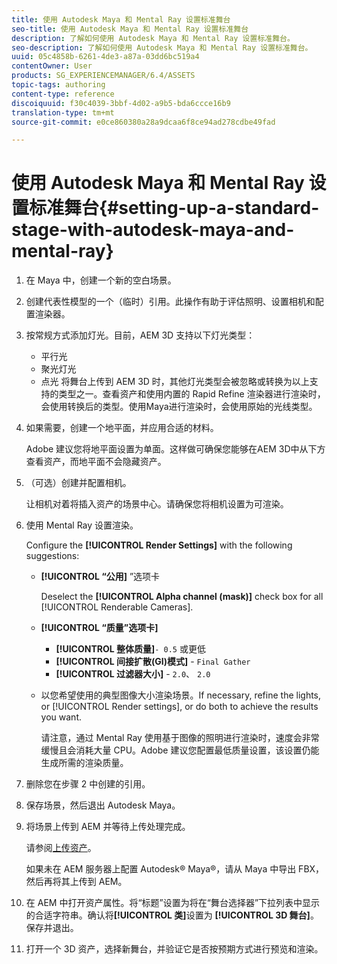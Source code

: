 ```yaml
---
title: 使用 Autodesk Maya 和 Mental Ray 设置标准舞台
seo-title: 使用 Autodesk Maya 和 Mental Ray 设置标准舞台
description: 了解如何使用 Autodesk Maya 和 Mental Ray 设置标准舞台。
seo-description: 了解如何使用 Autodesk Maya 和 Mental Ray 设置标准舞台。
uuid: 05c4858b-6261-4de3-a87a-03dd6bc519a4
contentOwner: User
products: SG_EXPERIENCEMANAGER/6.4/ASSETS
topic-tags: authoring
content-type: reference
discoiquuid: f30c4039-3bbf-4d02-a9b5-bda6ccce16b9
translation-type: tm+mt
source-git-commit: e0ce860380a28a9dcaa6f8ce94ad278cdbe49fad

---
```



# 使用 Autodesk Maya 和 Mental Ray 设置标准舞台{#setting-up-a-standard-stage-with-autodesk-maya-and-mental-ray}

1. 在 Maya 中，创建一个新的空白场景。
1. 创建代表性模型的一个（临时）引用。此操作有助于评估照明、设置相机和配置渲染器。

1. 按常规方式添加灯光。目前，AEM 3D 支持以下灯光类型：

   * 平行光
   * 聚光灯光
   * 点光
   将舞台上传到 AEM 3D 时，其他灯光类型会被忽略或转换为以上支持的类型之一。查看资产和使用内置的 Rapid Refine 渲染器进行渲染时，会使用转换后的类型。使用Maya进行渲染时，会使用原始的光线类型。

1. 如果需要，创建一个地平面，并应用合适的材料。

   Adobe 建议您将地平面设置为单面。这样做可确保您能够在AEM 3D中从下方查看资产，而地平面不会隐藏资产。

1. （可选）创建并配置相机。

   让相机对着将插入资产的场景中心。请确保您将相机设置为可渲染。

1. 使用 Mental Ray 设置渲染。

   Configure the **[!UICONTROL Render Settings]** with the following suggestions:

   * **[!UICONTROL “公用]** ”选项卡

      Deselect the **[!UICONTROL Alpha channel (mask)]** check box for all [!UICONTROL Renderable Cameras].

   * **[!UICONTROL “质量”选项卡]**

      * **[!UICONTROL 整体质量]**`- 0.5` 或更低
      * **[!UICONTROL 间接扩散(GI)模式]** - `Final Gather`
      * **[!UICONTROL 过滤器大小]** - `2.0`、 `2.0`
   * 以您希望使用的典型图像大小渲染场景。If necessary, refine the lights, or [!UICONTROL Render settings], or do both to achieve the results you want.

      请注意，通过 Mental Ray 使用基于图像的照明进行渲染时，速度会非常缓慢且会消耗大量 CPU。Adobe 建议您配置最低质量设置，该设置仍能生成所需的渲染质量。


1. 删除您在步骤 2 中创建的引用。
1. 保存场景，然后退出 Autodesk Maya。
1. 将场景上传到 AEM 并等待上传处理完成。

   请参阅[上传资产](/help/assets/managing-assets-touch-ui.md#uploading-assets)。

   如果未在 AEM 服务器上配置 Autodesk® Maya®，请从 Maya 中导出 FBX，然后再将其上传到 AEM。

1. 在 AEM 中打开资产属性。将“标题”设置为将在“舞台选择器”下拉列表中显示的合适字符串。确认将&#x200B;**[!UICONTROL 类]**&#x200B;设置为 **[!UICONTROL 3D 舞台]**。保存并退出。
1. 打开一个 3D 资产，选择新舞台，并验证它是否按预期方式进行预览和渲染。

